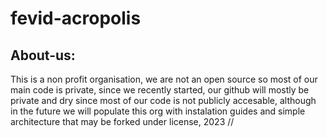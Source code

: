 # fevid-acropolis
## About-us:

This is a non profit organisation, we are not an open source so most of our main code is private, since we recently started, our github will mostly be private and dry since most of our code is not publicly accesable, although in the future we will populate this org with instalation guides and simple architecture that may be forked under license, 2023 //
